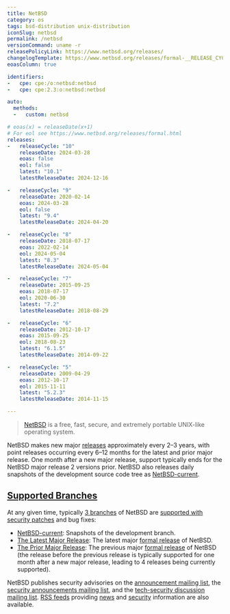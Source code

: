 ```yaml
---
title: NetBSD
category: os
tags: bsd-distribution unix-distribution
iconSlug: netbsd
permalink: /netbsd
versionCommand: uname -r
releasePolicyLink: https://www.netbsd.org/releases/
changelogTemplate: https://www.netbsd.org/releases/formal-__RELEASE_CYCLE__/NetBSD-__LATEST__.html
eoasColumn: true

identifiers:
-   cpe: cpe:/o:netbsd:netbsd
-   cpe: cpe:2.3:o:netbsd:netbsd

auto:
  methods:
  -   custom: netbsd

# eoas(x) = releaseDate(x+1)
# For eol see https://www.netbsd.org/releases/formal.html
releases:
-   releaseCycle: "10"
    releaseDate: 2024-03-28
    eoas: false
    eol: false
    latest: "10.1"
    latestReleaseDate: 2024-12-16

-   releaseCycle: "9"
    releaseDate: 2020-02-14
    eoas: 2024-03-28
    eol: false
    latest: "9.4"
    latestReleaseDate: 2024-04-20

-   releaseCycle: "8"
    releaseDate: 2018-07-17
    eoas: 2022-02-14
    eol: 2024-05-04
    latest: "8.3"
    latestReleaseDate: 2024-05-04

-   releaseCycle: "7"
    releaseDate: 2015-09-25
    eoas: 2018-07-17
    eol: 2020-06-30
    latest: "7.2"
    latestReleaseDate: 2018-08-29

-   releaseCycle: "6"
    releaseDate: 2012-10-17
    eoas: 2015-09-25
    eol: 2018-08-23
    latest: "6.1.5"
    latestReleaseDate: 2014-09-22

-   releaseCycle: "5"
    releaseDate: 2009-04-29
    eoas: 2012-10-17
    eol: 2015-11-11
    latest: "5.2.3"
    latestReleaseDate: 2014-11-15

---
```


> [NetBSD](https://www.netbsd.org/) is a free, fast, secure, and extremely portable UNIX-like
> operating system.

NetBSD makes new major [releases](https://www.netbsd.org/releases/) approximately every 2–3 years,
with point releases occurring every 6–12 months for the latest and prior major release. One month
after a new major release, support typically ends for the NetBSD major release 2 versions prior.
NetBSD also releases daily snapshots of the development source code tree as
[NetBSD-current][current].

## [Supported Branches](https://releng.netbsd.org/ "NetBSD Release Engineering Status Site")

At any given time, typically [3 branches](https://www.netbsd.org/releases/release-map.html#maintenance "NetBSD Maintenance Branches")
of NetBSD are [supported with security patches](https://www.netbsd.org/support/security/ "Security and NetBSD")
and bug fixes:

* [NetBSD-current][current]: Snapshots of the development branch.
* [The Latest Major Release](https://www.netbsd.org/releases/#formal "NetBSD Latest Formal Release"):
  The latest major [formal release][formal] of NetBSD.
* [The Prior Major Release](https://www.netbsd.org/releases/#supported "NetBSD Supported Releases"):
  The previous major [formal release][formal] of NetBSD (the release before the previous release is
  typically supported for one month after a new major release, leading to 4 releases being currently
  supported).

NetBSD publishes security advisories on the
[announcement mailing list](https://www.netbsd.org/mailinglists/#netbsd-announce "General NetBSD Announcements Mailing List"),
the [security announcements mailing list](https://www.netbsd.org/mailinglists/#security-announce "Announcements of NetBSD Security Advisories"),
and the [tech-security discussion mailing list](https://www.netbsd.org/mailinglists/#tech-security "NetBSD Security Discussion Mailing List").
[RSS feeds](https://netbsd.org/changes/rss.html "NetBSD RSS Feeds") providing
[news](https://www.netbsd.org/changes/rss-netbsd.xml "NetBSD News RSS Feed") and
[security](https://www.netbsd.org/support/security/rss-advisories.xml "NetBSD Security RSS Feed")
information are also available.

[formal]: https://www.netbsd.org/releases/formal.html "NetBSD Formal Releases"
[current]: https://www.netbsd.org/releases/current.html "NetBSD-current"
